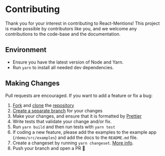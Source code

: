 # Contributing

Thank you for your interest in contributing to React-Mentions!
This project is made possible by contributors like you, and we welcome any contributions to the code-base and the documentation.

## Environment

- Ensure you have the latest version of Node and Yarn.
- Run `yarn` to install all needed dev dependencies.

## Making Changes

Pull requests are encouraged. If you want to add a feature or fix a bug:

1. [Fork](https://docs.github.com/en/github/getting-started-with-github/fork-a-repo) and [clone](https://docs.github.com/en/github/creating-cloning-and-archiving-repositories/cloning-a-repository) the [repository](https://github.com/hbmartin/react-mentions-ts)
2. [Create a separate branch](https://docs.github.com/en/desktop/contributing-and-collaborating-using-github-desktop/managing-branches) for your changes
3. Make your changes, and ensure that it is formatted by [Prettier](https://prettier.io)
4. Write tests that validate your change and/or fix.
5. Run `yarn build` and then run tests with `yarn test`
6. If coding a new feature, please add the examples to the example app (`/demo/src/examples`) and add the docs to the `README.md` file.
7. Create a changeset by running `yarn changeset`. [More info](https://github.com/atlassian/changesets).
8. Push your branch and open a PR 🚀
